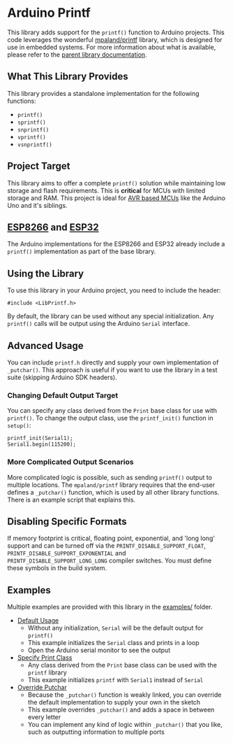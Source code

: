# Arduino Printf

This library adds support for the `printf()` function to Arduino projects. This code leverages the wonderful [mpaland/printf](https://github.com/mpaland/printf) library, which is designed for use in embedded systems. For more information about what is available, please refer to the [parent library documentation](https://github.com/mpaland/printf/blob/master/README.md).

## What This Library Provides

This library provides a standalone implementation for the following functions:

* `printf()`
* `sprintf()`
* `snprintf()`
* `vprintf()`
* `vsnprintf()`

## Project Target

This library aims to offer a complete `printf()` solution while maintaining low storage and flash requirements. 
This is **critical** for MCUs with limited storage and RAM. This project is ideal for [AVR based MCUs](https://en.wikipedia.org/wiki/AVR_microcontrollers) like the 
Arduino Uno and it's siblings.

## [ESP8266](https://github.com/esp8266/Arduino) and [ESP32](https://github.com/espressif/arduino-esp32)
The Arduino implementations for the ESP8266 and ESP32 already include a `printf()` implementation as part of 
the base library.

## Using the Library

To use this library in your Arduino project, you need to include the header:

```
#include <LibPrintf.h>
```

By default, the library can be used without any special initialization. Any `printf()` calls will be output using 
the Arduino `Serial` interface.

## Advanced Usage

You can include `printf.h` directly and supply your own implementation of `_putchar()`. This approach is useful if you want to use the library in a test suite (skipping Arduino SDK headers).

### Changing Default Output Target

You can specify any class derived from the `Print` base class for use with `printf()`. To change the output class, use the `printf_init()` function in `setup()`:

```
printf_init(Serial1);
Serial1.begin(115200);
```

### More Complicated Output Scenarios

More complicated logic is possible, such as sending `printf()` output to multiple locations. The `mpaland/printf` library requires that the end-user defines a `_putchar()` function, which is used by all other library functions. There is an example script that explains this.

## Disabling Specific Formats

If memory footprint is critical, floating point, exponential, and 'long long' support and can be turned off via the `PRINTF_DISABLE_SUPPORT_FLOAT`, `PRINTF_DISABLE_SUPPORT_EXPONENTIAL` and `PRINTF_DISABLE_SUPPORT_LONG_LONG` compiler switches. You must define these symbols in the build system.

## Examples

Multiple examples are provided with this library in the [examples/](examples/) folder.

* [Default Usage](examples/default_to_serial/default_to_serial.ino)
    - Without any initialization, `Serial` will be the default output for `printf()`
    - This example initializes the `Serial` class and prints in a loop
    - Open the Arduino serial monitor to see the output
* [Specify Print Class](examples/specify_print_class/specify_print_class.ino)
    - Any class derived from the `Print` base class can be used with the `printf` library
    - This example initializes `printf` with `Serial1` instead of `Serial`
* [Override Putchar](examples/override_putchar/override_putchar.ino)
    - Because the `_putchar()` function is weakly linked, you can override the default implementation to supply your own in the sketch
    - This example overrides `_putchar()` and adds a space in between every letter
    - You can implement any kind of logic within `_putchar()` that you like, such as outputting information to multiple ports

